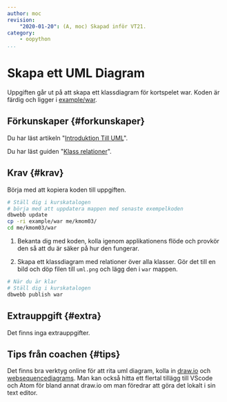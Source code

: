 ```yaml
---
author: moc
revision:
    "2020-01-20": (A, moc) Skapad inför VT21.
category:
    - oopython
...
```

Skapa ett UML Diagram
===================================

Uppgiften går ut på att skapa ett klassdiagram för kortspelet war. Koden är färdig och ligger i [example/war](https://github.com/dbwebb-se/oopython/tree/master/example/war).

<!--more-->


Förkunskaper {#forkunskaper}
-----------------------

Du har läst artikeln "[Introduktion Till UML](/kunskap/intro_till_uml)".  

Du har läst guiden "[Klass relationer](guide/kom-igang-med-objektorienterad-programmering-i-python)".  



Krav {#krav}
-----------------------

Börja med att kopiera koden till uppgiften.

```bash
# Ställ dig i kurskatalogen
# börja med att uppdatera mappen med senaste exempelkoden
dbwebb update
cp -ri example/war me/kmom03/
cd me/kmom03/war
```

1. Bekanta dig med koden, kolla igenom applikationens flöde och provkör den så att du är säker på hur den fungerar.

1. Skapa ett klassdiagram med relationer över alla klasser. Gör det till en bild och döp filen till `uml.png` och lägg den i `war` mappen.


```bash
# När du är klar
# Ställ dig i kurskatalogen
dbwebb publish war
```


Extrauppgift {#extra}
-----------------------

Det finns inga extrauppgifter.


Tips från coachen {#tips}
-----------------------

Det finns bra verktyg online för att rita uml diagram, kolla in [draw.io](https://www.draw.io) och [websequencediagrams](https://www.websequencediagrams.com/). Man kan också hitta ett flertal tillägg till VScode och Atom för bland annat draw.io om man föredrar att göra det lokalt i sin text editor.
